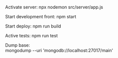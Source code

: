 Activate server:
npx nodemon src/server/app.js

Start development front:
npm start

Start deploy:
npm run build

Active tests:
npm run test

Dump base:<br>
mongodump --uri 'mongodb://localhost:27017/main'


